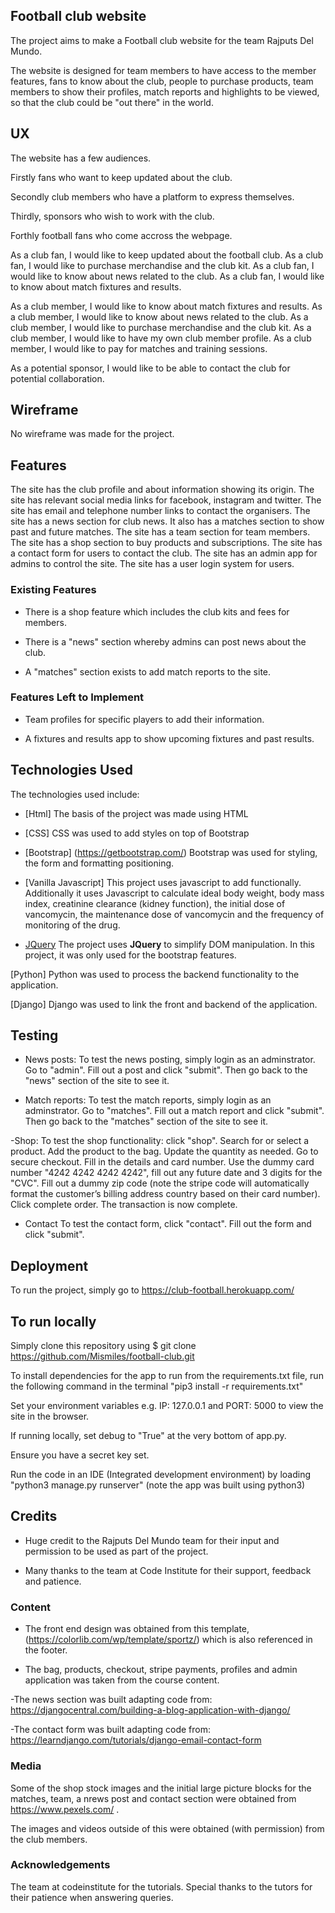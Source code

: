 ## Football club website

The project aims to make a Football club website for the team Rajputs Del Mundo. 

The website is designed for team members to have access to the member features, fans to know about the club, people to purchase products, team members to show their profiles, match reports and highlights to be viewed, so that the club could be "out there" in the world.
 
## UX
The website has a few audiences.

Firstly fans who want to keep updated about the club.

Secondly club members who have a platform to express themselves.

Thirdly, sponsors who wish to work with the club.

Forthly football fans who come accross the webpage.

As a club fan, I would like to keep updated about the football club.
As a club fan, I would like to purchase merchandise and the club kit.
As a club fan, I would like to know about news related to the club.
As a club fan, I would like to know about match fixtures and results.

As a club member, I would like to know about match fixtures and results.
As a club member, I would like to know about news related to the club.
As a club member, I would like to purchase merchandise and the club kit.
As a club member, I would like to have my own club member profile. 
As a club member, I would like to pay for matches and training sessions.

As a potential sponsor, I would like to be able to contact the club for potential collaboration.


## Wireframe

No wireframe was made for the project.

## Features

The site has the club profile and about information showing its origin. 
The site has relevant social media links for facebook, instagram and twitter.
The site has email and telephone number links to contact the organisers.
The site has a news section for club news.
It also has a matches section to show past and future matches.
The site has a team section for team members.
The site has a shop section to buy products and subscriptions.
The site has a contact form for users to contact the club.
The site has an admin app for admins to control the site.
The site has a user login system for users.

### Existing Features
- There is a shop feature which includes the club kits and fees for members.

- There is a "news" section whereby admins can post news about the club.

- A "matches" section exists to add match reports to the site.

### Features Left to Implement
- Team profiles for specific players to add their information.

- A fixtures and results app to show upcoming fixtures and past results.


## Technologies Used

The technologies used include:

- [Html]
The basis of the project was made using HTML

- [CSS]
CSS was used to add styles on top of Bootstrap

- [Bootstrap] (https://getbootstrap.com/)
Bootstrap was used for styling, the form and formatting positioning.

- [Vanilla Javascript] 
This project uses javascript to add functionally. Additionally it uses Javascript to calculate 
ideal body weight, body mass index, creatinine clearance (kidney function), the initial dose of vancomycin, 
the maintenance dose of vancomycin and the frequency of monitoring of the drug.

- [JQuery](https://jquery.com)
The project uses **JQuery** to simplify DOM manipulation. In this project, it was only used for the bootstrap features.

[Python] Python was used to process the backend functionality to the application.

[Django] Django was used to link the front and backend of the application.

## Testing
- News posts:
To test the news posting, simply login as an adminstrator. Go to "admin". Fill out a post and click "submit". Then go back to the "news" section of the site to see it.

- Match reports:
To test the match reports, simply login as an adminstrator. Go to "matches". Fill out a match report and click "submit". Then go back to the "matches" section of the site to see it.

-Shop:
To test the shop functionality: click "shop". Search for or select a product. Add the product to the bag. Update the quantity as needed. Go to secure checkout. Fill in the details and card number. Use the dummy card number "4242 4242 4242 4242", fill out any future date and 3 digits for the "CVC". Fill out a dummy zip code (note the stripe code will automatically format the customer’s billing address country based on their card number). Click complete order. The transaction is now complete.

- Contact
To test the contact form, click "contact". Fill out the form and click "submit".

## Deployment

To run the project, simply go to https://club-football.herokuapp.com/

## To run locally

Simply clone this repository using $ git clone https://github.com/Mismiles/football-club.git

To install dependencies for the app to run from the requirements.txt file, run the following command in the terminal "pip3 install -r requirements.txt"

Set your environment variables e.g. IP: 127.0.0.1 and PORT: 5000 to view the site in the browser.

If running locally, set debug to "True" at the very bottom of app.py.

Ensure you have a secret key set.

Run the code in an IDE (Integrated development environment) by loading "python3 manage.py runserver" (note the app was built using python3)

## Credits

- Huge credit to the Rajputs Del Mundo team for their input and permission to be used as part of the project.

- Many thanks to the team at Code Institute for their support, feedback and patience.

### Content
- The front end design was obtained from this template, (https://colorlib.com/wp/template/sportz/) which is also referenced in the footer. 

- The bag, products, checkout, stripe payments, profiles and admin application was taken from the course content.

-The news section was built adapting code from: https://djangocentral.com/building-a-blog-application-with-django/

-The contact form was built adapting code from: https://learndjango.com/tutorials/django-email-contact-form

### Media
Some of the shop stock images and the initial large picture blocks for the matches, team, a nrews post and contact section were obtained from https://www.pexels.com/ .

The images and videos outside of this were obtained (with permission) from the club members. 

### Acknowledgements
The team at codeinstitute for the tutorials.
Special thanks to the tutors for their patience when answering queries. 
